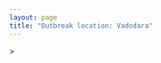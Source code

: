 ```yaml
---
layout: page
title: "Outbreak location: Vadodara"
---
```

<div id="mapid">
<script src="https://buda-magenta.github.io/hazard_map/load_map.js"></script>
><script>
var marker_outbreak = L.marker([22.297314, 73.194257],{"autoPan": true}).addTo(map); marker_outbreak.bindTooltip("Vadodara").openTooltip();

var circle_1 = L.circle([23.021624, 72.579707], {"pane": "markerPane", "color": "red", "fill": true, "fillOpacity": 0.2, "fillRule": "evenodd", "lineCap": "round", "lineJoin": "round", "opacity": 1.0, "radius": 146874, "stroke": true, "weight": 3}).addTo(map);
circle_1.bindTooltip("Ahmedabad<br>rank: 1<br>hazard index: 0.146875")
circle_1.bindPopup('<a href="https://buda-magenta.github.io/hazard_map/Ahmedabad">Ahmedabad</a>')

var circle_2 = L.circle([21.170200, 72.831100], {"pane": "markerPane", "color": "red", "fill": true, "fillOpacity": 0.2, "fillRule": "evenodd", "lineCap": "round", "lineJoin": "round", "opacity": 1.0, "radius": 87450, "stroke": true, "weight": 3}).addTo(map);
circle_2.bindTooltip("Surat<br>rank: 2<br>hazard index: 0.087451")
circle_2.bindPopup('<a href="https://buda-magenta.github.io/hazard_map/Surat">Surat</a>')

var circle_3 = L.circle([19.075990, 72.877393], {"pane": "markerPane", "color": "red", "fill": true, "fillOpacity": 0.2, "fillRule": "evenodd", "lineCap": "round", "lineJoin": "round", "opacity": 1.0, "radius": 35702, "stroke": true, "weight": 3}).addTo(map);
circle_3.bindTooltip("Mumbai<br>rank: 3<br>hazard index: 0.035703")
circle_3.bindPopup('<a href="https://buda-magenta.github.io/hazard_map/Mumbai">Mumbai</a>')

var circle_4 = L.circle([28.651718, 77.221939], {"pane": "markerPane", "color": "red", "fill": true, "fillOpacity": 0.2, "fillRule": "evenodd", "lineCap": "round", "lineJoin": "round", "opacity": 1.0, "radius": 15044, "stroke": true, "weight": 3}).addTo(map);
circle_4.bindTooltip("Delhi<br>rank: 4<br>hazard index: 0.015045")
circle_4.bindPopup('<a href="https://buda-magenta.github.io/hazard_map/Delhi">Delhi</a>')

var circle_5 = L.circle([22.305199, 70.802833], {"pane": "markerPane", "color": "red", "fill": true, "fillOpacity": 0.2, "fillRule": "evenodd", "lineCap": "round", "lineJoin": "round", "opacity": 1.0, "radius": 5634, "stroke": true, "weight": 3}).addTo(map);
circle_5.bindTooltip("Rajkot<br>rank: 5<br>hazard index: 0.005635")
circle_5.bindPopup('<a href="https://buda-magenta.github.io/hazard_map/Rajkot">Rajkot</a>')

var circle_6 = L.circle([21.771884, 72.141645], {"pane": "markerPane", "color": "red", "fill": true, "fillOpacity": 0.2, "fillRule": "evenodd", "lineCap": "round", "lineJoin": "round", "opacity": 1.0, "radius": 5402, "stroke": true, "weight": 3}).addTo(map);
circle_6.bindTooltip("Bhavnagar<br>rank: 6<br>hazard index: 0.005402")
circle_6.bindPopup('<a href="https://buda-magenta.github.io/hazard_map/Bhavnagar">Bhavnagar</a>')

var circle_7 = L.circle([22.778500, 73.624516], {"pane": "markerPane", "color": "red", "fill": true, "fillOpacity": 0.2, "fillRule": "evenodd", "lineCap": "round", "lineJoin": "round", "opacity": 1.0, "radius": 5279, "stroke": true, "weight": 3}).addTo(map);
circle_7.bindTooltip("Godhra<br>rank: 7<br>hazard index: 0.005280")
circle_7.bindPopup('<a href="https://buda-magenta.github.io/hazard_map/Godhra">Godhra</a>')

var circle_8 = L.circle([22.689507, 72.871520], {"pane": "markerPane", "color": "red", "fill": true, "fillOpacity": 0.2, "fillRule": "evenodd", "lineCap": "round", "lineJoin": "round", "opacity": 1.0, "radius": 4824, "stroke": true, "weight": 3}).addTo(map);
circle_8.bindTooltip("Nadiad<br>rank: 8<br>hazard index: 0.004825")
circle_8.bindPopup('<a href="https://buda-magenta.github.io/hazard_map/Nadiad">Nadiad</a>')

var circle_9 = L.circle([22.720362, 75.868200], {"pane": "markerPane", "color": "red", "fill": true, "fillOpacity": 0.2, "fillRule": "evenodd", "lineCap": "round", "lineJoin": "round", "opacity": 1.0, "radius": 4696, "stroke": true, "weight": 3}).addTo(map);
circle_9.bindTooltip("Indore<br>rank: 9<br>hazard index: 0.004696")
circle_9.bindPopup('<a href="https://buda-magenta.github.io/hazard_map/Indore">Indore</a>')

var circle_10 = L.circle([22.558499, 72.962563], {"pane": "markerPane", "color": "red", "fill": true, "fillOpacity": 0.2, "fillRule": "evenodd", "lineCap": "round", "lineJoin": "round", "opacity": 1.0, "radius": 4524, "stroke": true, "weight": 3}).addTo(map);
circle_10.bindTooltip("Anand<br>rank: 10<br>hazard index: 0.004525")
circle_10.bindPopup('<a href="https://buda-magenta.github.io/hazard_map/Anand">Anand</a>')

var circle_11 = L.circle([22.610318, 73.461706], {"pane": "markerPane", "color": "red", "fill": true, "fillOpacity": 0.2, "fillRule": "evenodd", "lineCap": "round", "lineJoin": "round", "opacity": 1.0, "radius": 3762, "stroke": true, "weight": 3}).addTo(map);
circle_11.bindTooltip("Kalol<br>rank: 11<br>hazard index: 0.003763")
circle_11.bindPopup('<a href="https://buda-magenta.github.io/hazard_map/Kalol">Kalol</a>')

var circle_12 = L.circle([26.915458, 75.818982], {"pane": "markerPane", "color": "red", "fill": true, "fillOpacity": 0.2, "fillRule": "evenodd", "lineCap": "round", "lineJoin": "round", "opacity": 1.0, "radius": 3714, "stroke": true, "weight": 3}).addTo(map);
circle_12.bindTooltip("Jaipur<br>rank: 12<br>hazard index: 0.003715")
circle_12.bindPopup('<a href="https://buda-magenta.github.io/hazard_map/Jaipur">Jaipur</a>')

var circle_13 = L.circle([23.666667, 72.500000], {"pane": "markerPane", "color": "red", "fill": true, "fillOpacity": 0.2, "fillRule": "evenodd", "lineCap": "round", "lineJoin": "round", "opacity": 1.0, "radius": 3501, "stroke": true, "weight": 3}).addTo(map);
circle_13.bindTooltip("Mahesana<br>rank: 13<br>hazard index: 0.003501")
circle_13.bindPopup('<a href="https://buda-magenta.github.io/hazard_map/Mahesana">Mahesana</a>')

var circle_14 = L.circle([23.223288, 72.649227], {"pane": "markerPane", "color": "red", "fill": true, "fillOpacity": 0.2, "fillRule": "evenodd", "lineCap": "round", "lineJoin": "round", "opacity": 1.0, "radius": 3393, "stroke": true, "weight": 3}).addTo(map);
circle_14.bindTooltip("Gandhinagar<br>rank: 14<br>hazard index: 0.003394")
circle_14.bindPopup('<a href="https://buda-magenta.github.io/hazard_map/Gandhinagar">Gandhinagar</a>')

var circle_15 = L.circle([21.750000, 73.000000], {"pane": "markerPane", "color": "red", "fill": true, "fillOpacity": 0.2, "fillRule": "evenodd", "lineCap": "round", "lineJoin": "round", "opacity": 1.0, "radius": 2875, "stroke": true, "weight": 3}).addTo(map);
circle_15.bindTooltip("Bharuch<br>rank: 15<br>hazard index: 0.002875")
circle_15.bindPopup('<a href="https://buda-magenta.github.io/hazard_map/Bharuch">Bharuch</a>')

var circle_16 = L.circle([22.750000, 71.666667], {"pane": "markerPane", "color": "red", "fill": true, "fillOpacity": 0.2, "fillRule": "evenodd", "lineCap": "round", "lineJoin": "round", "opacity": 1.0, "radius": 2582, "stroke": true, "weight": 3}).addTo(map);
circle_16.bindTooltip("Surendranagar<br>rank: 16<br>hazard index: 0.002583")
circle_16.bindPopup('<a href="https://buda-magenta.github.io/hazard_map/Surendranagar">Surendranagar</a>')

var circle_17 = L.circle([20.952407, 72.932383], {"pane": "markerPane", "color": "red", "fill": true, "fillOpacity": 0.2, "fillRule": "evenodd", "lineCap": "round", "lineJoin": "round", "opacity": 1.0, "radius": 2397, "stroke": true, "weight": 3}).addTo(map);
circle_17.bindTooltip("Navsari<br>rank: 17<br>hazard index: 0.002397")
circle_17.bindPopup('<a href="https://buda-magenta.github.io/hazard_map/Navsari">Navsari</a>')

var circle_18 = L.circle([23.480592, 74.917790], {"pane": "markerPane", "color": "red", "fill": true, "fillOpacity": 0.2, "fillRule": "evenodd", "lineCap": "round", "lineJoin": "round", "opacity": 1.0, "radius": 2164, "stroke": true, "weight": 3}).addTo(map);
circle_18.bindTooltip("Ratlam<br>rank: 18<br>hazard index: 0.002165")
circle_18.bindPopup('<a href="https://buda-magenta.github.io/hazard_map/Ratlam">Ratlam</a>')

var circle_19 = L.circle([19.194329, 72.970178], {"pane": "markerPane", "color": "red", "fill": true, "fillOpacity": 0.2, "fillRule": "evenodd", "lineCap": "round", "lineJoin": "round", "opacity": 1.0, "radius": 1996, "stroke": true, "weight": 3}).addTo(map);
circle_19.bindTooltip("Thane<br>rank: 19<br>hazard index: 0.001997")
circle_19.bindPopup('<a href="https://buda-magenta.github.io/hazard_map/Thane">Thane</a>')

var circle_20 = L.circle([26.296772, 73.035143], {"pane": "markerPane", "color": "red", "fill": true, "fillOpacity": 0.2, "fillRule": "evenodd", "lineCap": "round", "lineJoin": "round", "opacity": 1.0, "radius": 1825, "stroke": true, "weight": 3}).addTo(map);
circle_20.bindTooltip("Jodhpur<br>rank: 20<br>hazard index: 0.001825")
circle_20.bindPopup('<a href="https://buda-magenta.github.io/hazard_map/Jodhpur">Jodhpur</a>')

var circle_21 = L.circle([25.196826, 76.000893], {"pane": "markerPane", "color": "red", "fill": true, "fillOpacity": 0.2, "fillRule": "evenodd", "lineCap": "round", "lineJoin": "round", "opacity": 1.0, "radius": 1803, "stroke": true, "weight": 3}).addTo(map);
circle_21.bindTooltip("Kota<br>rank: 21<br>hazard index: 0.001803")
circle_21.bindPopup('<a href="https://buda-magenta.github.io/hazard_map/Kota">Kota</a>')

var circle_22 = L.circle([21.365999, 74.284004], {"pane": "markerPane", "color": "red", "fill": true, "fillOpacity": 0.2, "fillRule": "evenodd", "lineCap": "round", "lineJoin": "round", "opacity": 1.0, "radius": 1735, "stroke": true, "weight": 3}).addTo(map);
circle_22.bindTooltip("Nandurbar<br>rank: 22<br>hazard index: 0.001736")
circle_22.bindPopup('<a href="https://buda-magenta.github.io/hazard_map/Nandurbar">Nandurbar</a>')

var circle_23 = L.circle([24.578721, 73.686257], {"pane": "markerPane", "color": "red", "fill": true, "fillOpacity": 0.2, "fillRule": "evenodd", "lineCap": "round", "lineJoin": "round", "opacity": 1.0, "radius": 1590, "stroke": true, "weight": 3}).addTo(map);
circle_23.bindTooltip("Udaipur<br>rank: 23<br>hazard index: 0.001591")
circle_23.bindPopup('<a href="https://buda-magenta.github.io/hazard_map/Udaipur">Udaipur</a>')

var circle_24 = L.circle([18.521428, 73.854454], {"pane": "markerPane", "color": "red", "fill": true, "fillOpacity": 0.2, "fillRule": "evenodd", "lineCap": "round", "lineJoin": "round", "opacity": 1.0, "radius": 1489, "stroke": true, "weight": 3}).addTo(map);
circle_24.bindTooltip("Pune<br>rank: 24<br>hazard index: 0.001490")
circle_24.bindPopup('<a href="https://buda-magenta.github.io/hazard_map/Pune">Pune</a>')

var circle_25 = L.circle([23.071874, 70.131715], {"pane": "markerPane", "color": "red", "fill": true, "fillOpacity": 0.2, "fillRule": "evenodd", "lineCap": "round", "lineJoin": "round", "opacity": 1.0, "radius": 1423, "stroke": true, "weight": 3}).addTo(map);
circle_25.bindTooltip("Gandhidham<br>rank: 25<br>hazard index: 0.001423")
circle_25.bindPopup('<a href="https://buda-magenta.github.io/hazard_map/Gandhidham">Gandhidham</a>')

var circle_26 = L.circle([23.174597, 75.785142], {"pane": "markerPane", "color": "red", "fill": true, "fillOpacity": 0.2, "fillRule": "evenodd", "lineCap": "round", "lineJoin": "round", "opacity": 1.0, "radius": 1394, "stroke": true, "weight": 3}).addTo(map);
circle_26.bindTooltip("Ujjain<br>rank: 26<br>hazard index: 0.001395")
circle_26.bindPopup('<a href="https://buda-magenta.github.io/hazard_map/Ujjain">Ujjain</a>')

var circle_27 = L.circle([20.432402, 73.141172], {"pane": "markerPane", "color": "red", "fill": true, "fillOpacity": 0.2, "fillRule": "evenodd", "lineCap": "round", "lineJoin": "round", "opacity": 1.0, "radius": 1339, "stroke": true, "weight": 3}).addTo(map);
circle_27.bindTooltip("Valsad<br>rank: 27<br>hazard index: 0.001340")
circle_27.bindPopup('<a href="https://buda-magenta.github.io/hazard_map/Valsad">Valsad</a>')

var circle_28 = L.circle([23.493079, 74.348402], {"pane": "markerPane", "color": "red", "fill": true, "fillOpacity": 0.2, "fillRule": "evenodd", "lineCap": "round", "lineJoin": "round", "opacity": 1.0, "radius": 1302, "stroke": true, "weight": 3}).addTo(map);
circle_28.bindTooltip("Banswara<br>rank: 28<br>hazard index: 0.001302")
circle_28.bindPopup('<a href="https://buda-magenta.github.io/hazard_map/Banswara">Banswara</a>')

var circle_29 = L.circle([20.843512, 75.525927], {"pane": "markerPane", "color": "red", "fill": true, "fillOpacity": 0.2, "fillRule": "evenodd", "lineCap": "round", "lineJoin": "round", "opacity": 1.0, "radius": 1202, "stroke": true, "weight": 3}).addTo(map);
circle_29.bindTooltip("Jalgaon<br>rank: 29<br>hazard index: 0.001202")
circle_29.bindPopup('<a href="https://buda-magenta.github.io/hazard_map/Jalgaon">Jalgaon</a>')

var circle_30 = L.circle([12.979120, 77.591300], {"pane": "markerPane", "color": "red", "fill": true, "fillOpacity": 0.2, "fillRule": "evenodd", "lineCap": "round", "lineJoin": "round", "opacity": 1.0, "radius": 1196, "stroke": true, "weight": 3}).addTo(map);
circle_30.bindTooltip("Bangalore<br>rank: 30<br>hazard index: 0.001196")
circle_30.bindPopup('<a href="https://buda-magenta.github.io/hazard_map/Bangalore">Bangalore</a>')

var circle_31 = L.circle([22.168600, 71.668500], {"pane": "markerPane", "color": "red", "fill": true, "fillOpacity": 0.2, "fillRule": "evenodd", "lineCap": "round", "lineJoin": "round", "opacity": 1.0, "radius": 1172, "stroke": true, "weight": 3}).addTo(map);
circle_31.bindTooltip("Botad<br>rank: 31<br>hazard index: 0.001172")
circle_31.bindPopup('<a href="https://buda-magenta.github.io/hazard_map/Botad">Botad</a>')

var circle_32 = L.circle([19.439885, 72.880383], {"pane": "markerPane", "color": "red", "fill": true, "fillOpacity": 0.2, "fillRule": "evenodd", "lineCap": "round", "lineJoin": "round", "opacity": 1.0, "radius": 1167, "stroke": true, "weight": 3}).addTo(map);
circle_32.bindTooltip("Vasai<br>rank: 32<br>hazard index: 0.001168")
circle_32.bindPopup('<a href="https://buda-magenta.github.io/hazard_map/Vasai">Vasai</a>')

var circle_33 = L.circle([26.460914, 80.321759], {"pane": "markerPane", "color": "red", "fill": true, "fillOpacity": 0.2, "fillRule": "evenodd", "lineCap": "round", "lineJoin": "round", "opacity": 1.0, "radius": 1024, "stroke": true, "weight": 3}).addTo(map);
circle_33.bindTooltip("Kanpur<br>rank: 33<br>hazard index: 0.001024")
circle_33.bindPopup('<a href="https://buda-magenta.github.io/hazard_map/Kanpur">Kanpur</a>')

var circle_34 = L.circle([17.388786, 78.461065], {"pane": "markerPane", "color": "red", "fill": true, "fillOpacity": 0.2, "fillRule": "evenodd", "lineCap": "round", "lineJoin": "round", "opacity": 1.0, "radius": 988, "stroke": true, "weight": 3}).addTo(map);
circle_34.bindTooltip("Hyderabad<br>rank: 34<br>hazard index: 0.000989")
circle_34.bindPopup('<a href="https://buda-magenta.github.io/hazard_map/Hyderabad">Hyderabad</a>')

var circle_35 = L.circle([23.774057, 71.683735], {"pane": "markerPane", "color": "red", "fill": true, "fillOpacity": 0.2, "fillRule": "evenodd", "lineCap": "round", "lineJoin": "round", "opacity": 1.0, "radius": 897, "stroke": true, "weight": 3}).addTo(map);
circle_35.bindTooltip("Patan<br>rank: 35<br>hazard index: 0.000898")
circle_35.bindPopup('<a href="https://buda-magenta.github.io/hazard_map/Patan">Patan</a>')

var circle_36 = L.circle([24.170979, 72.436638], {"pane": "markerPane", "color": "red", "fill": true, "fillOpacity": 0.2, "fillRule": "evenodd", "lineCap": "round", "lineJoin": "round", "opacity": 1.0, "radius": 854, "stroke": true, "weight": 3}).addTo(map);
circle_36.bindTooltip("Palanpur<br>rank: 36<br>hazard index: 0.000854")
circle_36.bindPopup('<a href="https://buda-magenta.github.io/hazard_map/Palanpur">Palanpur</a>')

var circle_37 = L.circle([22.473242, 70.055210], {"pane": "markerPane", "color": "red", "fill": true, "fillOpacity": 0.2, "fillRule": "evenodd", "lineCap": "round", "lineJoin": "round", "opacity": 1.0, "radius": 789, "stroke": true, "weight": 3}).addTo(map);
circle_37.bindTooltip("Jamnagar<br>rank: 37<br>hazard index: 0.000790")
circle_37.bindPopup('<a href="https://buda-magenta.github.io/hazard_map/Jamnagar">Jamnagar</a>')

var circle_38 = L.circle([26.469100, 74.639000], {"pane": "markerPane", "color": "red", "fill": true, "fillOpacity": 0.2, "fillRule": "evenodd", "lineCap": "round", "lineJoin": "round", "opacity": 1.0, "radius": 738, "stroke": true, "weight": 3}).addTo(map);
circle_38.bindTooltip("Ajmer<br>rank: 38<br>hazard index: 0.000738")
circle_38.bindPopup('<a href="https://buda-magenta.github.io/hazard_map/Ajmer">Ajmer</a>')

var circle_39 = L.circle([21.149813, 79.082056], {"pane": "markerPane", "color": "red", "fill": true, "fillOpacity": 0.2, "fillRule": "evenodd", "lineCap": "round", "lineJoin": "round", "opacity": 1.0, "radius": 707, "stroke": true, "weight": 3}).addTo(map);
circle_39.bindTooltip("Nagpur<br>rank: 39<br>hazard index: 0.000707")
circle_39.bindPopup('<a href="https://buda-magenta.github.io/hazard_map/Nagpur">Nagpur</a>')

var circle_40 = L.circle([22.541418, 88.357691], {"pane": "markerPane", "color": "red", "fill": true, "fillOpacity": 0.2, "fillRule": "evenodd", "lineCap": "round", "lineJoin": "round", "opacity": 1.0, "radius": 673, "stroke": true, "weight": 3}).addTo(map);
circle_40.bindTooltip("Kolkata<br>rank: 40<br>hazard index: 0.000674")
circle_40.bindPopup('<a href="https://buda-magenta.github.io/hazard_map/Kolkata">Kolkata</a>')

var circle_41 = L.circle([13.083694, 80.270186], {"pane": "markerPane", "color": "red", "fill": true, "fillOpacity": 0.2, "fillRule": "evenodd", "lineCap": "round", "lineJoin": "round", "opacity": 1.0, "radius": 667, "stroke": true, "weight": 3}).addTo(map);
circle_41.bindTooltip("Chennai<br>rank: 41<br>hazard index: 0.000668")
circle_41.bindPopup('<a href="https://buda-magenta.github.io/hazard_map/Chennai">Chennai</a>')

var circle_42 = L.circle([26.838100, 80.934600], {"pane": "markerPane", "color": "red", "fill": true, "fillOpacity": 0.2, "fillRule": "evenodd", "lineCap": "round", "lineJoin": "round", "opacity": 1.0, "radius": 616, "stroke": true, "weight": 3}).addTo(map);
circle_42.bindTooltip("Lucknow<br>rank: 42<br>hazard index: 0.000617")
circle_42.bindPopup('<a href="https://buda-magenta.github.io/hazard_map/Lucknow">Lucknow</a>')

var circle_43 = L.circle([20.011247, 73.790236], {"pane": "markerPane", "color": "red", "fill": true, "fillOpacity": 0.2, "fillRule": "evenodd", "lineCap": "round", "lineJoin": "round", "opacity": 1.0, "radius": 607, "stroke": true, "weight": 3}).addTo(map);
circle_43.bindTooltip("Nashik<br>rank: 43<br>hazard index: 0.000607")
circle_43.bindPopup('<a href="https://buda-magenta.github.io/hazard_map/Nashik">Nashik</a>')

var circle_44 = L.circle([23.000000, 76.166667], {"pane": "markerPane", "color": "red", "fill": true, "fillOpacity": 0.2, "fillRule": "evenodd", "lineCap": "round", "lineJoin": "round", "opacity": 1.0, "radius": 534, "stroke": true, "weight": 3}).addTo(map);
circle_44.bindTooltip("Dewas<br>rank: 44<br>hazard index: 0.000534")
circle_44.bindPopup('<a href="https://buda-magenta.github.io/hazard_map/Dewas">Dewas</a>')

var circle_45 = L.circle([24.265131, 75.387182], {"pane": "markerPane", "color": "red", "fill": true, "fillOpacity": 0.2, "fillRule": "evenodd", "lineCap": "round", "lineJoin": "round", "opacity": 1.0, "radius": 505, "stroke": true, "weight": 3}).addTo(map);
circle_45.bindTooltip("Mandsaur<br>rank: 45<br>hazard index: 0.000506")
circle_45.bindPopup('<a href="https://buda-magenta.github.io/hazard_map/Mandsaur">Mandsaur</a>')

var circle_46 = L.circle([18.627929, 73.800983], {"pane": "markerPane", "color": "red", "fill": true, "fillOpacity": 0.2, "fillRule": "evenodd", "lineCap": "round", "lineJoin": "round", "opacity": 1.0, "radius": 500, "stroke": true, "weight": 3}).addTo(map);
circle_46.bindTooltip("Pimpri Chinchwad<br>rank: 46<br>hazard index: 0.000501")
circle_46.bindPopup('<a href="https://buda-magenta.github.io/hazard_map/Pimpri_Chinchwad">Pimpri Chinchwad</a>')

var circle_47 = L.circle([20.993276, 75.839983], {"pane": "markerPane", "color": "red", "fill": true, "fillOpacity": 0.2, "fillRule": "evenodd", "lineCap": "round", "lineJoin": "round", "opacity": 1.0, "radius": 494, "stroke": true, "weight": 3}).addTo(map);
circle_47.bindTooltip("Bhusawal<br>rank: 47<br>hazard index: 0.000495")
circle_47.bindPopup('<a href="https://buda-magenta.github.io/hazard_map/Bhusawal">Bhusawal</a>')

var circle_48 = L.circle([23.247245, 69.668339], {"pane": "markerPane", "color": "red", "fill": true, "fillOpacity": 0.2, "fillRule": "evenodd", "lineCap": "round", "lineJoin": "round", "opacity": 1.0, "radius": 494, "stroke": true, "weight": 3}).addTo(map);
circle_48.bindTooltip("Bhuj<br>rank: 48<br>hazard index: 0.000494")
circle_48.bindPopup('<a href="https://buda-magenta.github.io/hazard_map/Bhuj">Bhuj</a>')

var circle_49 = L.circle([24.268349, 72.204387], {"pane": "markerPane", "color": "red", "fill": true, "fillOpacity": 0.2, "fillRule": "evenodd", "lineCap": "round", "lineJoin": "round", "opacity": 1.0, "radius": 474, "stroke": true, "weight": 3}).addTo(map);
circle_49.bindTooltip("Deesa<br>rank: 49<br>hazard index: 0.000475")
circle_49.bindPopup('<a href="https://buda-magenta.github.io/hazard_map/Deesa">Deesa</a>')

var circle_50 = L.circle([23.258486, 77.401989], {"pane": "markerPane", "color": "red", "fill": true, "fillOpacity": 0.2, "fillRule": "evenodd", "lineCap": "round", "lineJoin": "round", "opacity": 1.0, "radius": 461, "stroke": true, "weight": 3}).addTo(map);
circle_50.bindTooltip("Bhopal<br>rank: 50<br>hazard index: 0.000462")
circle_50.bindPopup('<a href="https://buda-magenta.github.io/hazard_map/Bhopal">Bhopal</a>')

var circle_51 = L.circle([24.462465, 74.850114], {"pane": "markerPane", "color": "red", "fill": true, "fillOpacity": 0.2, "fillRule": "evenodd", "lineCap": "round", "lineJoin": "round", "opacity": 1.0, "radius": 451, "stroke": true, "weight": 3}).addTo(map);
circle_51.bindTooltip("Nimach<br>rank: 51<br>hazard index: 0.000451")
circle_51.bindPopup('<a href="https://buda-magenta.github.io/hazard_map/Nimach">Nimach</a>')

var circle_52 = L.circle([23.160894, 79.949770], {"pane": "markerPane", "color": "red", "fill": true, "fillOpacity": 0.2, "fillRule": "evenodd", "lineCap": "round", "lineJoin": "round", "opacity": 1.0, "radius": 431, "stroke": true, "weight": 3}).addTo(map);
circle_52.bindTooltip("Jabalpur<br>rank: 52<br>hazard index: 0.000432")
circle_52.bindPopup('<a href="https://buda-magenta.github.io/hazard_map/Jabalpur">Jabalpur</a>')

var circle_53 = L.circle([27.175255, 78.009816], {"pane": "markerPane", "color": "red", "fill": true, "fillOpacity": 0.2, "fillRule": "evenodd", "lineCap": "round", "lineJoin": "round", "opacity": 1.0, "radius": 420, "stroke": true, "weight": 3}).addTo(map);
circle_53.bindTooltip("Agra<br>rank: 53<br>hazard index: 0.000420")
circle_53.bindPopup('<a href="https://buda-magenta.github.io/hazard_map/Agra">Agra</a>')

var circle_54 = L.circle([24.500000, 74.500000], {"pane": "markerPane", "color": "red", "fill": true, "fillOpacity": 0.2, "fillRule": "evenodd", "lineCap": "round", "lineJoin": "round", "opacity": 1.0, "radius": 416, "stroke": true, "weight": 3}).addTo(map);
circle_54.bindTooltip("Chittaurgarh<br>rank: 54<br>hazard index: 0.000416")
circle_54.bindPopup('<a href="https://buda-magenta.github.io/hazard_map/Chittaurgarh">Chittaurgarh</a>')

var circle_55 = L.circle([15.398403, 73.812918], {"pane": "markerPane", "color": "red", "fill": true, "fillOpacity": 0.2, "fillRule": "evenodd", "lineCap": "round", "lineJoin": "round", "opacity": 1.0, "radius": 410, "stroke": true, "weight": 3}).addTo(map);
circle_55.bindTooltip("Vasco Da Gama<br>rank: 55<br>hazard index: 0.000411")
circle_55.bindPopup('<a href="https://buda-magenta.github.io/hazard_map/Vasco_Da_Gama">Vasco Da Gama</a>')

var circle_56 = L.circle([20.761862, 77.192172], {"pane": "markerPane", "color": "red", "fill": true, "fillOpacity": 0.2, "fillRule": "evenodd", "lineCap": "round", "lineJoin": "round", "opacity": 1.0, "radius": 377, "stroke": true, "weight": 3}).addTo(map);
circle_56.bindTooltip("Akola<br>rank: 56<br>hazard index: 0.000377")
circle_56.bindPopup('<a href="https://buda-magenta.github.io/hazard_map/Akola">Akola</a>')

var circle_57 = L.circle([25.531031, 78.652689], {"pane": "markerPane", "color": "red", "fill": true, "fillOpacity": 0.2, "fillRule": "evenodd", "lineCap": "round", "lineJoin": "round", "opacity": 1.0, "radius": 361, "stroke": true, "weight": 3}).addTo(map);
circle_57.bindTooltip("Jhansi<br>rank: 57<br>hazard index: 0.000362")
circle_57.bindPopup('<a href="https://buda-magenta.github.io/hazard_map/Jhansi">Jhansi</a>')

var circle_58 = L.circle([23.587548, 75.675679], {"pane": "markerPane", "color": "red", "fill": true, "fillOpacity": 0.2, "fillRule": "evenodd", "lineCap": "round", "lineJoin": "round", "opacity": 1.0, "radius": 338, "stroke": true, "weight": 3}).addTo(map);
circle_58.bindTooltip("Nagda<br>rank: 58<br>hazard index: 0.000339")
circle_58.bindPopup('<a href="https://buda-magenta.github.io/hazard_map/Nagda">Nagda</a>')

var circle_59 = L.circle([28.015929, 73.317137], {"pane": "markerPane", "color": "red", "fill": true, "fillOpacity": 0.2, "fillRule": "evenodd", "lineCap": "round", "lineJoin": "round", "opacity": 1.0, "radius": 328, "stroke": true, "weight": 3}).addTo(map);
circle_59.bindTooltip("Bikaner<br>rank: 59<br>hazard index: 0.000328")
circle_59.bindPopup('<a href="https://buda-magenta.github.io/hazard_map/Bikaner">Bikaner</a>')

var circle_60 = L.circle([26.203725, 78.157363], {"pane": "markerPane", "color": "red", "fill": true, "fillOpacity": 0.2, "fillRule": "evenodd", "lineCap": "round", "lineJoin": "round", "opacity": 1.0, "radius": 305, "stroke": true, "weight": 3}).addTo(map);
circle_60.bindTooltip("Gwalior<br>rank: 60<br>hazard index: 0.000306")
circle_60.bindPopup('<a href="https://buda-magenta.github.io/hazard_map/Gwalior">Gwalior</a>')

var circle_61 = L.circle([21.517410, 70.464275], {"pane": "markerPane", "color": "red", "fill": true, "fillOpacity": 0.2, "fillRule": "evenodd", "lineCap": "round", "lineJoin": "round", "opacity": 1.0, "radius": 298, "stroke": true, "weight": 3}).addTo(map);
circle_61.bindTooltip("Junagadh<br>rank: 61<br>hazard index: 0.000298")
circle_61.bindPopup('<a href="https://buda-magenta.github.io/hazard_map/Junagadh">Junagadh</a>')

var circle_62 = L.circle([25.604091, 73.415609], {"pane": "markerPane", "color": "red", "fill": true, "fillOpacity": 0.2, "fillRule": "evenodd", "lineCap": "round", "lineJoin": "round", "opacity": 1.0, "radius": 284, "stroke": true, "weight": 3}).addTo(map);
circle_62.bindTooltip("Pali<br>rank: 62<br>hazard index: 0.000284")
circle_62.bindPopup('<a href="https://buda-magenta.github.io/hazard_map/Pali">Pali</a>')

var circle_63 = L.circle([25.438130, 81.833800], {"pane": "markerPane", "color": "red", "fill": true, "fillOpacity": 0.2, "fillRule": "evenodd", "lineCap": "round", "lineJoin": "round", "opacity": 1.0, "radius": 269, "stroke": true, "weight": 3}).addTo(map);
circle_63.bindTooltip("Allahabad<br>rank: 63<br>hazard index: 0.000269")
circle_63.bindPopup('<a href="https://buda-magenta.github.io/hazard_map/Allahabad">Allahabad</a>')

var circle_64 = L.circle([21.237947, 81.633683], {"pane": "markerPane", "color": "red", "fill": true, "fillOpacity": 0.2, "fillRule": "evenodd", "lineCap": "round", "lineJoin": "round", "opacity": 1.0, "radius": 241, "stroke": true, "weight": 3}).addTo(map);
circle_64.bindTooltip("Raipur<br>rank: 64<br>hazard index: 0.000241")
circle_64.bindPopup('<a href="https://buda-magenta.github.io/hazard_map/Raipur">Raipur</a>')

var circle_65 = L.circle([28.402979, 77.310384], {"pane": "markerPane", "color": "red", "fill": true, "fillOpacity": 0.2, "fillRule": "evenodd", "lineCap": "round", "lineJoin": "round", "opacity": 1.0, "radius": 240, "stroke": true, "weight": 3}).addTo(map);
circle_65.bindTooltip("Faridabad<br>rank: 65<br>hazard index: 0.000240")
circle_65.bindPopup('<a href="https://buda-magenta.github.io/hazard_map/Faridabad">Faridabad</a>')

var circle_66 = L.circle([19.261944, 73.194760], {"pane": "markerPane", "color": "red", "fill": true, "fillOpacity": 0.2, "fillRule": "evenodd", "lineCap": "round", "lineJoin": "round", "opacity": 1.0, "radius": 225, "stroke": true, "weight": 3}).addTo(map);
circle_66.bindTooltip("Ulhas Nagar<br>rank: 66<br>hazard index: 0.000225")
circle_66.bindPopup('<a href="https://buda-magenta.github.io/hazard_map/Ulhas_Nagar">Ulhas Nagar</a>')

var circle_67 = L.circle([25.335649, 83.007629], {"pane": "markerPane", "color": "red", "fill": true, "fillOpacity": 0.2, "fillRule": "evenodd", "lineCap": "round", "lineJoin": "round", "opacity": 1.0, "radius": 218, "stroke": true, "weight": 3}).addTo(map);
circle_67.bindTooltip("Varanasi<br>rank: 67<br>hazard index: 0.000218")
circle_67.bindPopup('<a href="https://buda-magenta.github.io/hazard_map/Varanasi">Varanasi</a>')

var circle_68 = L.circle([19.295200, 72.854400], {"pane": "markerPane", "color": "red", "fill": true, "fillOpacity": 0.2, "fillRule": "evenodd", "lineCap": "round", "lineJoin": "round", "opacity": 1.0, "radius": 216, "stroke": true, "weight": 3}).addTo(map);
circle_68.bindTooltip("Mira-Bhayandar<br>rank: 68<br>hazard index: 0.000216")
circle_68.bindPopup('<a href="https://buda-magenta.github.io/hazard_map/Mira-Bhayandar">Mira-Bhayandar</a>')

var circle_69 = L.circle([28.428262, 77.002700], {"pane": "markerPane", "color": "red", "fill": true, "fillOpacity": 0.2, "fillRule": "evenodd", "lineCap": "round", "lineJoin": "round", "opacity": 1.0, "radius": 212, "stroke": true, "weight": 3}).addTo(map);
circle_69.bindTooltip("Gurgaon<br>rank: 69<br>hazard index: 0.000213")
circle_69.bindPopup('<a href="https://buda-magenta.github.io/hazard_map/Gurgaon">Gurgaon</a>')

var circle_70 = L.circle([26.229141, 76.304533], {"pane": "markerPane", "color": "red", "fill": true, "fillOpacity": 0.2, "fillRule": "evenodd", "lineCap": "round", "lineJoin": "round", "opacity": 1.0, "radius": 204, "stroke": true, "weight": 3}).addTo(map);
circle_70.bindTooltip("Sawai Madhopur<br>rank: 70<br>hazard index: 0.000205")
circle_70.bindPopup('<a href="https://buda-magenta.github.io/hazard_map/Sawai_Madhopur">Sawai Madhopur</a>')

var circle_71 = L.circle([26.099214, 74.312704], {"pane": "markerPane", "color": "red", "fill": true, "fillOpacity": 0.2, "fillRule": "evenodd", "lineCap": "round", "lineJoin": "round", "opacity": 1.0, "radius": 188, "stroke": true, "weight": 3}).addTo(map);
circle_71.bindTooltip("Beawar<br>rank: 71<br>hazard index: 0.000189")
circle_71.bindPopup('<a href="https://buda-magenta.github.io/hazard_map/Beawar">Beawar</a>')

var circle_72 = L.circle([17.636129, 74.298278], {"pane": "markerPane", "color": "red", "fill": true, "fillOpacity": 0.2, "fillRule": "evenodd", "lineCap": "round", "lineJoin": "round", "opacity": 1.0, "radius": 185, "stroke": true, "weight": 3}).addTo(map);
circle_72.bindTooltip("Satara<br>rank: 72<br>hazard index: 0.000186")
circle_72.bindPopup('<a href="https://buda-magenta.github.io/hazard_map/Satara">Satara</a>')

var circle_73 = L.circle([27.633333, 77.583333], {"pane": "markerPane", "color": "red", "fill": true, "fillOpacity": 0.2, "fillRule": "evenodd", "lineCap": "round", "lineJoin": "round", "opacity": 1.0, "radius": 174, "stroke": true, "weight": 3}).addTo(map);
circle_73.bindTooltip("Mathura<br>rank: 73<br>hazard index: 0.000175")
circle_73.bindPopup('<a href="https://buda-magenta.github.io/hazard_map/Mathura">Mathura</a>')

var circle_74 = L.circle([19.362531, 73.078475], {"pane": "markerPane", "color": "red", "fill": true, "fillOpacity": 0.2, "fillRule": "evenodd", "lineCap": "round", "lineJoin": "round", "opacity": 1.0, "radius": 172, "stroke": true, "weight": 3}).addTo(map);
circle_74.bindTooltip("Bhiwandi<br>rank: 74<br>hazard index: 0.000173")
circle_74.bindPopup('<a href="https://buda-magenta.github.io/hazard_map/Bhiwandi">Bhiwandi</a>')

var circle_75 = L.circle([12.869810, 74.843008], {"pane": "markerPane", "color": "red", "fill": true, "fillOpacity": 0.2, "fillRule": "evenodd", "lineCap": "round", "lineJoin": "round", "opacity": 1.0, "radius": 171, "stroke": true, "weight": 3}).addTo(map);
circle_75.bindTooltip("Mangalore<br>rank: 75<br>hazard index: 0.000171")
circle_75.bindPopup('<a href="https://buda-magenta.github.io/hazard_map/Mangalore">Mangalore</a>')

var circle_76 = L.circle([9.931308, 76.267414], {"pane": "markerPane", "color": "red", "fill": true, "fillOpacity": 0.2, "fillRule": "evenodd", "lineCap": "round", "lineJoin": "round", "opacity": 1.0, "radius": 170, "stroke": true, "weight": 3}).addTo(map);
circle_76.bindTooltip("Kochi<br>rank: 76<br>hazard index: 0.000171")
circle_76.bindPopup('<a href="https://buda-magenta.github.io/hazard_map/Kochi">Kochi</a>')

var circle_77 = L.circle([20.905700, 70.378100], {"pane": "markerPane", "color": "red", "fill": true, "fillOpacity": 0.2, "fillRule": "evenodd", "lineCap": "round", "lineJoin": "round", "opacity": 1.0, "radius": 156, "stroke": true, "weight": 3}).addTo(map);
circle_77.bindTooltip("Veraval<br>rank: 77<br>hazard index: 0.000156")
circle_77.bindPopup('<a href="https://buda-magenta.github.io/hazard_map/Veraval">Veraval</a>')

var circle_78 = L.circle([28.901090, 76.580194], {"pane": "markerPane", "color": "red", "fill": true, "fillOpacity": 0.2, "fillRule": "evenodd", "lineCap": "round", "lineJoin": "round", "opacity": 1.0, "radius": 154, "stroke": true, "weight": 3}).addTo(map);
circle_78.bindTooltip("Rohtak<br>rank: 78<br>hazard index: 0.000155")
circle_78.bindPopup('<a href="https://buda-magenta.github.io/hazard_map/Rohtak">Rohtak</a>')

var circle_79 = L.circle([29.000653, 77.768229], {"pane": "markerPane", "color": "red", "fill": true, "fillOpacity": 0.2, "fillRule": "evenodd", "lineCap": "round", "lineJoin": "round", "opacity": 1.0, "radius": 150, "stroke": true, "weight": 3}).addTo(map);
circle_79.bindTooltip("Meerut<br>rank: 79<br>hazard index: 0.000151")
circle_79.bindPopup('<a href="https://buda-magenta.github.io/hazard_map/Meerut">Meerut</a>')

var circle_80 = L.circle([30.909016, 75.851601], {"pane": "markerPane", "color": "red", "fill": true, "fillOpacity": 0.2, "fillRule": "evenodd", "lineCap": "round", "lineJoin": "round", "opacity": 1.0, "radius": 135, "stroke": true, "weight": 3}).addTo(map);
circle_80.bindTooltip("Ludhiana<br>rank: 80<br>hazard index: 0.000136")
circle_80.bindPopup('<a href="https://buda-magenta.github.io/hazard_map/Ludhiana">Ludhiana</a>')

var circle_81 = L.circle([28.863842, 78.805778], {"pane": "markerPane", "color": "red", "fill": true, "fillOpacity": 0.2, "fillRule": "evenodd", "lineCap": "round", "lineJoin": "round", "opacity": 1.0, "radius": 135, "stroke": true, "weight": 3}).addTo(map);
circle_81.bindTooltip("Moradabad<br>rank: 81<br>hazard index: 0.000136")
circle_81.bindPopup('<a href="https://buda-magenta.github.io/hazard_map/Moradabad">Moradabad</a>')

var circle_82 = L.circle([19.143607, 73.295535], {"pane": "markerPane", "color": "red", "fill": true, "fillOpacity": 0.2, "fillRule": "evenodd", "lineCap": "round", "lineJoin": "round", "opacity": 1.0, "radius": 131, "stroke": true, "weight": 3}).addTo(map);
circle_82.bindTooltip("Ambarnath<br>rank: 82<br>hazard index: 0.000131")
circle_82.bindPopup('<a href="https://buda-magenta.github.io/hazard_map/Ambarnath">Ambarnath</a>')

var circle_83 = L.circle([20.266777, 85.843559], {"pane": "markerPane", "color": "red", "fill": true, "fillOpacity": 0.2, "fillRule": "evenodd", "lineCap": "round", "lineJoin": "round", "opacity": 1.0, "radius": 127, "stroke": true, "weight": 3}).addTo(map);
circle_83.bindTooltip("Bhubaneswar<br>rank: 83<br>hazard index: 0.000128")
circle_83.bindPopup('<a href="https://buda-magenta.github.io/hazard_map/Bhubaneswar">Bhubaneswar</a>')

var circle_84 = L.circle([31.292011, 75.568058], {"pane": "markerPane", "color": "red", "fill": true, "fillOpacity": 0.2, "fillRule": "evenodd", "lineCap": "round", "lineJoin": "round", "opacity": 1.0, "radius": 126, "stroke": true, "weight": 3}).addTo(map);
circle_84.bindTooltip("Jalandhar<br>rank: 84<br>hazard index: 0.000126")
circle_84.bindPopup('<a href="https://buda-magenta.github.io/hazard_map/Jalandhar">Jalandhar</a>')

var circle_85 = L.circle([16.508759, 80.618510], {"pane": "markerPane", "color": "red", "fill": true, "fillOpacity": 0.2, "fillRule": "evenodd", "lineCap": "round", "lineJoin": "round", "opacity": 1.0, "radius": 121, "stroke": true, "weight": 3}).addTo(map);
circle_85.bindTooltip("Vijayawada<br>rank: 85<br>hazard index: 0.000121")
circle_85.bindPopup('<a href="https://buda-magenta.github.io/hazard_map/Vijayawada">Vijayawada</a>')

var circle_86 = L.circle([21.972182, 70.795524], {"pane": "markerPane", "color": "red", "fill": true, "fillOpacity": 0.2, "fillRule": "evenodd", "lineCap": "round", "lineJoin": "round", "opacity": 1.0, "radius": 116, "stroke": true, "weight": 3}).addTo(map);
circle_86.bindTooltip("Gondal<br>rank: 86<br>hazard index: 0.000117")
circle_86.bindPopup('<a href="https://buda-magenta.github.io/hazard_map/Gondal">Gondal</a>')

var circle_87 = L.circle([21.818774, 75.606458], {"pane": "markerPane", "color": "red", "fill": true, "fillOpacity": 0.2, "fillRule": "evenodd", "lineCap": "round", "lineJoin": "round", "opacity": 1.0, "radius": 111, "stroke": true, "weight": 3}).addTo(map);
circle_87.bindTooltip("Khargone<br>rank: 87<br>hazard index: 0.000111")
circle_87.bindPopup('<a href="https://buda-magenta.github.io/hazard_map/Khargone">Khargone</a>')

var circle_88 = L.circle([21.764059, 70.616660], {"pane": "markerPane", "color": "red", "fill": true, "fillOpacity": 0.2, "fillRule": "evenodd", "lineCap": "round", "lineJoin": "round", "opacity": 1.0, "radius": 107, "stroke": true, "weight": 3}).addTo(map);
circle_88.bindTooltip("Jetpur Navagadh<br>rank: 88<br>hazard index: 0.000107")
circle_88.bindPopup('<a href="https://buda-magenta.github.io/hazard_map/Jetpur_Navagadh">Jetpur Navagadh</a>')

var circle_89 = L.circle([26.671329, 83.364583], {"pane": "markerPane", "color": "red", "fill": true, "fillOpacity": 0.2, "fillRule": "evenodd", "lineCap": "round", "lineJoin": "round", "opacity": 1.0, "radius": 105, "stroke": true, "weight": 3}).addTo(map);
circle_89.bindTooltip("Gorakhpur<br>rank: 89<br>hazard index: 0.000106")
circle_89.bindPopup('<a href="https://buda-magenta.github.io/hazard_map/Gorakhpur">Gorakhpur</a>')

var circle_90 = L.circle([24.500000, 81.000000], {"pane": "markerPane", "color": "red", "fill": true, "fillOpacity": 0.2, "fillRule": "evenodd", "lineCap": "round", "lineJoin": "round", "opacity": 1.0, "radius": 101, "stroke": true, "weight": 3}).addTo(map);
circle_90.bindTooltip("Satna<br>rank: 90<br>hazard index: 0.000102")
circle_90.bindPopup('<a href="https://buda-magenta.github.io/hazard_map/Satna">Satna</a>')

var circle_91 = L.circle([29.988077, 77.508130], {"pane": "markerPane", "color": "red", "fill": true, "fillOpacity": 0.2, "fillRule": "evenodd", "lineCap": "round", "lineJoin": "round", "opacity": 1.0, "radius": 101, "stroke": true, "weight": 3}).addTo(map);
circle_91.bindTooltip("Saharanpur<br>rank: 91<br>hazard index: 0.000101")
circle_91.bindPopup('<a href="https://buda-magenta.github.io/hazard_map/Saharanpur">Saharanpur</a>')

var circle_92 = L.circle([8.576971, 77.050125], {"pane": "markerPane", "color": "red", "fill": true, "fillOpacity": 0.2, "fillRule": "evenodd", "lineCap": "round", "lineJoin": "round", "opacity": 1.0, "radius": 99, "stroke": true, "weight": 3}).addTo(map);
circle_92.bindTooltip("Thiruvananthapuram<br>rank: 92<br>hazard index: 0.000099")
circle_92.bindPopup('<a href="https://buda-magenta.github.io/hazard_map/Thiruvananthapuram">Thiruvananthapuram</a>')

var circle_93 = L.circle([25.609324, 85.123525], {"pane": "markerPane", "color": "red", "fill": true, "fillOpacity": 0.2, "fillRule": "evenodd", "lineCap": "round", "lineJoin": "round", "opacity": 1.0, "radius": 97, "stroke": true, "weight": 3}).addTo(map);
circle_93.bindTooltip("Patna<br>rank: 93<br>hazard index: 0.000098")
circle_93.bindPopup('<a href="https://buda-magenta.github.io/hazard_map/Patna">Patna</a>')

var circle_94 = L.circle([27.265212, 77.369126], {"pane": "markerPane", "color": "red", "fill": true, "fillOpacity": 0.2, "fillRule": "evenodd", "lineCap": "round", "lineJoin": "round", "opacity": 1.0, "radius": 96, "stroke": true, "weight": 3}).addTo(map);
circle_94.bindTooltip("Bharatpur<br>rank: 94<br>hazard index: 0.000097")
circle_94.bindPopup('<a href="https://buda-magenta.github.io/hazard_map/Bharatpur">Bharatpur</a>')

var circle_95 = L.circle([21.640900, 69.611000], {"pane": "markerPane", "color": "red", "fill": true, "fillOpacity": 0.2, "fillRule": "evenodd", "lineCap": "round", "lineJoin": "round", "opacity": 1.0, "radius": 92, "stroke": true, "weight": 3}).addTo(map);
circle_95.bindTooltip("Porbandar<br>rank: 95<br>hazard index: 0.000092")
circle_95.bindPopup('<a href="https://buda-magenta.github.io/hazard_map/Porbandar">Porbandar</a>')

var circle_96 = L.circle([27.876990, 78.137290], {"pane": "markerPane", "color": "red", "fill": true, "fillOpacity": 0.2, "fillRule": "evenodd", "lineCap": "round", "lineJoin": "round", "opacity": 1.0, "radius": 87, "stroke": true, "weight": 3}).addTo(map);
circle_96.bindTooltip("Aligarh<br>rank: 96<br>hazard index: 0.000087")
circle_96.bindPopup('<a href="https://buda-magenta.github.io/hazard_map/Aligarh">Aligarh</a>')

var circle_97 = L.circle([29.003314, 77.016732], {"pane": "markerPane", "color": "red", "fill": true, "fillOpacity": 0.2, "fillRule": "evenodd", "lineCap": "round", "lineJoin": "round", "opacity": 1.0, "radius": 86, "stroke": true, "weight": 3}).addTo(map);
circle_97.bindTooltip("Sonipat<br>rank: 97<br>hazard index: 0.000086")
circle_97.bindPopup('<a href="https://buda-magenta.github.io/hazard_map/Sonipat">Sonipat</a>')

var circle_98 = L.circle([28.733400, 77.298600], {"pane": "markerPane", "color": "red", "fill": true, "fillOpacity": 0.2, "fillRule": "evenodd", "lineCap": "round", "lineJoin": "round", "opacity": 1.0, "radius": 85, "stroke": true, "weight": 3}).addTo(map);
circle_98.bindTooltip("Loni<br>rank: 98<br>hazard index: 0.000086")
circle_98.bindPopup('<a href="https://buda-magenta.github.io/hazard_map/Loni">Loni</a>')

var circle_99 = L.circle([11.258608, 75.778874], {"pane": "markerPane", "color": "red", "fill": true, "fillOpacity": 0.2, "fillRule": "evenodd", "lineCap": "round", "lineJoin": "round", "opacity": 1.0, "radius": 85, "stroke": true, "weight": 3}).addTo(map);
circle_99.bindTooltip("Kozhikode<br>rank: 99<br>hazard index: 0.000085")
circle_99.bindPopup('<a href="https://buda-magenta.github.io/hazard_map/Kozhikode">Kozhikode</a>')

var circle_100 = L.circle([27.177366, 78.389912], {"pane": "markerPane", "color": "red", "fill": true, "fillOpacity": 0.2, "fillRule": "evenodd", "lineCap": "round", "lineJoin": "round", "opacity": 1.0, "radius": 85, "stroke": true, "weight": 3}).addTo(map);
circle_100.bindTooltip("Firozabad<br>rank: 100<br>hazard index: 0.000085")
circle_100.bindPopup('<a href="https://buda-magenta.github.io/hazard_map/Firozabad">Firozabad</a>')
</script>
</div>